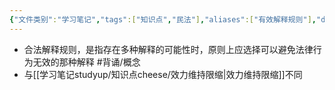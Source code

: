 ```yaml
---
{"文件类别":"学习笔记","tags":["知识点","民法"],"aliases":["有效解释规则"],"dg-publish":true,"permalink":"/学习笔记studyup/知识点cheese/合法解释规则/","dgPassFrontmatter":true,"created":"2024-07-16T16:45:09.382+08:00","updated":"2024-10-25T12:11:55.997+08:00"}
---
```


- 合法解释规则，是指存在多种解释的可能性时，原则上应选择可以避免法律行为无效的那种解释 #背诵/概念 
- 与[[学习笔记studyup/知识点cheese/效力维持限缩\|效力维持限缩]]不同

